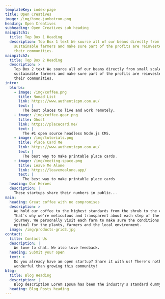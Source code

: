 ```yaml
---
templateKey: index-page
title: Open Creatives
image: /img/home-jumbotron.png
heading: Open Creatives
subheading: Open Creatives sub heading
mainpitch1:
  title: Top Box 1 Heading
  description: Top Box 1 text We source all of our beans directly from small scale
    sustainable farmers and make sure part of the profits are reinvested in
    their communities.
mainpitch2:
  title: Top Box 2 Heading
  description: >
    Top Box 2 text We source all of our beans directly from small scale
    sustainable farmers and make sure part of the profits are reinvested in
    their communities.
intro:
  blurbs:
    - image: /img/coffee.png
      title: Nomad List
      link: https://www.authenticpm.com.au/
      text: |
        The best places to live and work remotely. 
    - image: /img/coffee-gear.png
      title: Ghost
      link: https://placecard.me/
      text: |
        The #1 open source headless Node.js CMS. 
    - image: /img/tutorials.png
      title: Place Card Me
      link: https://www.authenticpm.com.au/
      text: |
        The best way to make printable place cards. 
    - image: /img/meeting-space.png
      title: Leave Me Alone
      link: https://leavemealone.app/
      text: |
        The best way to make printable place cards
  heading: Our Heroes
  description: |
    These startups share their numbers in public...
main:
  heading: Great coffee with no compromises
  description: >
    We hold our coffee to the highest standards from the shrub to the cup.
    That’s why we’re meticulous and transparent about each step of the coffee’s
    journey. We personally visit each farm to make sure the conditions are
    optimal for the plants, farmers and the local environment.
  image: /img/products-grid3.jpg
contact:
  title: Contact Us
  description: |
    We love to chat. We also love feedback.
  heading: Submit your open
  text: >
    Do you already have an open startup? Share it with us! There's nothing more
    wonderful than growing this community!
blog:
  title: Blog Heading
  description: |
    Blog description Lorem Ipsum has been the industry's standard dummy text ever since the 1500s, when an unknown printer took a galley of type and scrambled it to make a type specimen book.
  heading: Blog Posts heading
---
```

